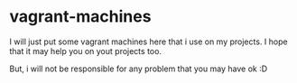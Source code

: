 # vagrant-machines
I will just put some vagrant machines here that i use on my projects. I hope that it may help you on yout projects too.

But, i will not be responsible for any problem that you may have ok :D
